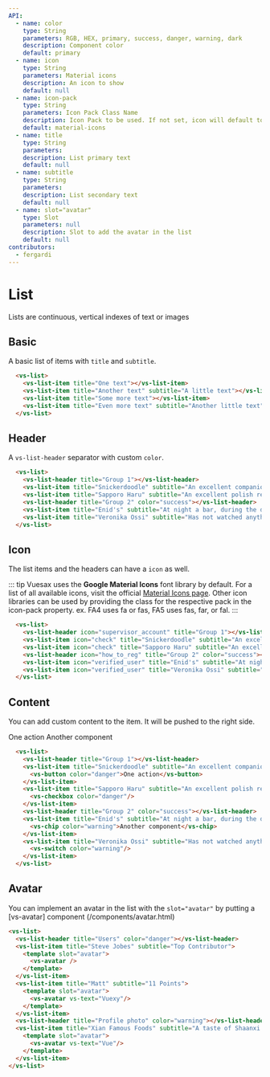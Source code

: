```yaml
---
API:
  - name: color
    type: String
    parameters: RGB, HEX, primary, success, danger, warning, dark
    description: Component color
    default: primary
  - name: icon
    type: String
    parameters: Material icons
    description: An icon to show
    default: null
  - name: icon-pack
    type: String
    parameters: Icon Pack Class Name
    description: Icon Pack to be used. If not set, icon will default to Material Icons. ex. FA4 uses fa or fas, FA5 uses fas, far, or fal.
    default: material-icons
  - name: title
    type: String
    parameters:
    description: List primary text
    default: null
  - name: subtitle
    type: String
    parameters:
    description: List secondary text
    default: null
  - name: slot="avatar"
    type: Slot
    parameters: null
    description: Slot to add the avatar in the list
    default: null
contributors:
  - fergardi
---
```


# List

<box header>

  Lists are continuous, vertical indexes of text or images

</box>

<box>

## Basic

A basic list of items with `title` and `subtitle`.

<vuecode md>
<div slot="demo">
  <vs-list>
    <vs-list-item title="One text"></vs-list-item>
    <vs-list-item title="Another text" subtitle="A little text"></vs-list-item>
    <vs-list-item title="Some more text"></vs-list-item>
    <vs-list-item title="Even more text" subtitle="Another little text"></vs-list-item>
  </vs-list>
</div>
<div slot="code">

```html
  <vs-list>
    <vs-list-item title="One text"></vs-list-item>
    <vs-list-item title="Another text" subtitle="A little text"></vs-list-item>
    <vs-list-item title="Some more text"></vs-list-item>
    <vs-list-item title="Even more text" subtitle="Another little text"></vs-list-item>
  </vs-list>
```

</div>
</vuecode>
</box>

<box>

## Header

A `vs-list-header` separator with custom `color`.

<vuecode md>
<div slot="demo">
  <vs-list>
    <vs-list-header title="Group 1"></vs-list-header>
    <vs-list-item title="Snickerdoodle" subtitle="An excellent companion"></vs-list-item>
    <vs-list-item title="Sapporo Haru" subtitle="An excellent polish restaurant, quick delivery and hearty, filling meals"></vs-list-item>
    <vs-list-header title="Group 2" color="success"></vs-list-header>
    <vs-list-item title="Enid's" subtitle="At night a bar, during the day a delicious brunch spot."></vs-list-item>
    <vs-list-item title="Veronika Ossi" subtitle="Has not watched anything recently"></vs-list-item>
  </vs-list>
</div>
<div slot="code">

```html
  <vs-list>
    <vs-list-header title="Group 1"></vs-list-header>
    <vs-list-item title="Snickerdoodle" subtitle="An excellent companion"></vs-list-item>
    <vs-list-item title="Sapporo Haru" subtitle="An excellent polish restaurant, quick delivery and hearty, filling meals"></vs-list-item>
    <vs-list-header title="Group 2" color="success"></vs-list-header>
    <vs-list-item title="Enid's" subtitle="At night a bar, during the day a delicious brunch spot."></vs-list-item>
    <vs-list-item title="Veronika Ossi" subtitle="Has not watched anything recently"></vs-list-item>
  </vs-list>
```

</div>
</vuecode>
</box>

<box>

## Icon

The list items and the headers can have a `icon` as well.

::: tip
Vuesax uses the **Google Material Icons** font library by default. For a list of all available icons, visit the official [Material Icons page](https://material.io/icons/). Other icon libraries can be used by providing the class for the respective pack in the icon-pack property. ex. FA4 uses fa or fas, FA5 uses fas, far, or fal.
:::

<vuecode md>
<div slot="demo">
  <vs-list>
    <vs-list-header icon="supervisor_account" title="Group 1"></vs-list-header>
    <vs-list-item icon="check" title="Snickerdoodle" subtitle="An excellent companion"></vs-list-item>
    <vs-list-item icon="check" title="Sapporo Haru" subtitle="An excellent polish restaurant, quick delivery and hearty, filling meals"></vs-list-item>
    <vs-list-header icon="how_to_reg" title="Group 2" color="success"></vs-list-header>
    <vs-list-item icon="verified_user" title="Enid's" subtitle="At night a bar, during the day a delicious brunch spot."></vs-list-item>
    <vs-list-item icon="verified_user" title="Veronika Ossi" subtitle="Has not watched anything recently"></vs-list-item>
  </vs-list>
</div>
<div slot="code">

```html
  <vs-list>
    <vs-list-header icon="supervisor_account" title="Group 1"></vs-list-header>
    <vs-list-item icon="check" title="Snickerdoodle" subtitle="An excellent companion"></vs-list-item>
    <vs-list-item icon="check" title="Sapporo Haru" subtitle="An excellent polish restaurant, quick delivery and hearty, filling meals"></vs-list-item>
    <vs-list-header icon="how_to_reg" title="Group 2" color="success"></vs-list-header>
    <vs-list-item icon="verified_user" title="Enid's" subtitle="At night a bar, during the day a delicious brunch spot."></vs-list-item>
    <vs-list-item icon="verified_user" title="Veronika Ossi" subtitle="Has not watched anything recently"></vs-list-item>
  </vs-list>
```

</div>
</vuecode>
</box>

<box>

## Content

You can add custom content to the item. It will be pushed to the right side.

<vuecode md>
<div slot="demo">
  <vs-list>
    <vs-list-header title="Group 1"></vs-list-header>
    <vs-list-item title="Rachel" subtitle="Last seen watching Arrested Development just now.">
      <vs-button color="danger">One action</vs-button>
    </vs-list-item>
    <vs-list-item title="Lindsay" subtitle="Last seen watching Bob's Burgers 10 hours ago.">
      <vs-checkbox color="danger"/>
    </vs-list-item>
    <vs-list-header title="Group 2" color="success"></vs-list-header>
    <vs-list-item title="Enid's" subtitle="At night a bar, during the day a delicious brunch spot.">
      <vs-chip color="warning">Another component</vs-chip>
    </vs-list-item>
    <vs-list-item title="Veronika Ossi" subtitle="Has not watched anything recently">
      <vs-switch color="warning"/>
    </vs-list-item>
  </vs-list>
</div>
<div slot="code">

```html
  <vs-list>
    <vs-list-header title="Group 1"></vs-list-header>
    <vs-list-item title="Snickerdoodle" subtitle="An excellent companion">
      <vs-button color="danger">One action</vs-button>
    </vs-list-item>
    <vs-list-item title="Sapporo Haru" subtitle="An excellent polish restaurant, quick delivery and hearty, filling meals">
      <vs-checkbox color="danger"/>
    </vs-list-item>
    <vs-list-header title="Group 2" color="success"></vs-list-header>
    <vs-list-item title="Enid's" subtitle="At night a bar, during the day a delicious brunch spot.">
      <vs-chip color="warning">Another component</vs-chip>
    </vs-list-item>
    <vs-list-item title="Veronika Ossi" subtitle="Has not watched anything recently">
      <vs-switch color="warning"/>
    </vs-list-item>
  </vs-list>
```

</div>
</vuecode>
</box>

<box>

## Avatar

You can implement an avatar in the list with the `slot="avatar"` by putting a [vs-avatar] component (/components/avatar.html)

<vuecode md>
<div slot="demo">
<vs-list>
  <vs-list-header title="Users" color="primary"></vs-list-header>
  <vs-list-item title="Steve Jobes" subtitle="Top Contributor">
    <template slot="avatar">
      <vs-avatar color="primary" text="Steve Jobes"/>
    </template>
  </vs-list-item>
  <vs-list-item title="Matt" subtitle="11 Points">
    <template slot="avatar">
      <vs-avatar color="primary" text="Matt"/>
    </template>
  </vs-list-item>
  <vs-list-header title="Profile photo" color="warning"></vs-list-header>
  <vs-list-item title="Xian Famous Foods" subtitle="A taste of Shaanxi's delicious culinary traditions, with delights like spicy cold noodles and lamb burgers.">
    <template slot="avatar">
      <vs-avatar color="warning" text="Xian Famous Foods"/>
    </template>
  </vs-list-item>
</vs-list>
</div>
<div slot="code">

```html
<vs-list>
  <vs-list-header title="Users" color="danger"></vs-list-header>
  <vs-list-item title="Steve Jobes" subtitle="Top Contributor">
    <template slot="avatar">
      <vs-avatar />
    </template>
  </vs-list-item>
  <vs-list-item title="Matt" subtitle="11 Points">
    <template slot="avatar">
      <vs-avatar vs-text="Vuexy"/>
    </template>
  </vs-list-item>
  <vs-list-header title="Profile photo" color="warning"></vs-list-header>
  <vs-list-item title="Xian Famous Foods" subtitle="A taste of Shaanxi's delicious culinary traditions, with delights like spicy cold noodles and lamb burgers.">
    <template slot="avatar">
      <vs-avatar vs-text="Vue"/>
    </template>
  </vs-list-item>
</vs-list>
```

</div>
</vuecode>
</box>
